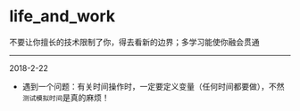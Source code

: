 # life_and_work
不要让你擅长的技术限制了你，得去看新的边界；多学习能使你融会贯通

----------
2018-2-22<br>
* 遇到一个问题：有关时间操作时，一定要定义变量（任何时间都要做），不然`测试模拟时间`是真的麻烦！
